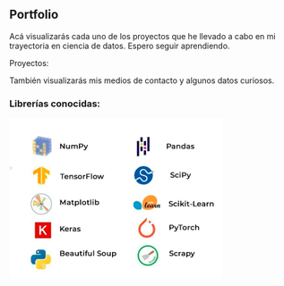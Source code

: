 ## Portfolio

Acá visualizarás cada uno de los proyectos que he llevado a cabo en mi trayectoria en ciencia de datos. Espero seguir aprendiendo.

Proyectos:



También visualizarás mis medios de contacto y algunos datos curiosos. 

### Librerías conocidas: 
![image](https://github.com/ramirezjoel494/ramirezjoel494/blob/main/Imagen1.png)
